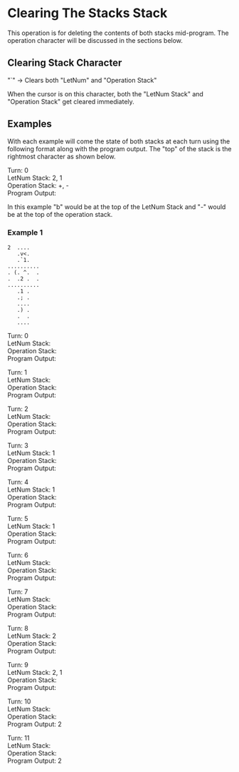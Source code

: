 # Clearing The Stacks Stack

This operation is for deleting the contents of both stacks mid-program. The operation character will be discussed in the sections below.

## Clearing Stack Character

"`" -> Clears both "LetNum" and "Operation Stack"

When the cursor is on this character, both the "LetNum Stack" and "Operation Stack" get cleared immediately.

## Examples

With each example will come the state of both stacks at each turn using the following format along with the program output. The "top" of the stack is the rightmost character as shown below.

Turn: 0  
LetNum Stack: 2, 1  
Operation Stack: +, -  
Program Output:  

In this example "b" would be at the top of the LetNum Stack and "-" would be at the top of the operation stack.

### Example 1

```
2  ....
   .v<.
   .`1.
..........
. (. ^.  .
.  .2 .  .
..........
   .1 .
   .; .
   ....
   .) .
   .  .
   ....
```

Turn: 0  
LetNum Stack:  
Operation Stack:  
Program Output:  

Turn: 1  
LetNum Stack:  
Operation Stack:  
Program Output:  

Turn: 2  
LetNum Stack:  
Operation Stack:  
Program Output:  

Turn: 3  
LetNum Stack: 1  
Operation Stack:  
Program Output:  

Turn: 4  
LetNum Stack: 1  
Operation Stack:  
Program Output:  

Turn: 5  
LetNum Stack: 1  
Operation Stack:  
Program Output:  

Turn: 6  
LetNum Stack:  
Operation Stack:  
Program Output:  

Turn: 7  
LetNum Stack:  
Operation Stack:  
Program Output:  

Turn: 8  
LetNum Stack: 2  
Operation Stack:  
Program Output:  

Turn: 9  
LetNum Stack: 2, 1  
Operation Stack:  
Program Output:  

Turn: 10  
LetNum Stack:   
Operation Stack:   
Program Output: 2  

Turn: 11  
LetNum Stack:   
Operation Stack:   
Program Output: 2  
